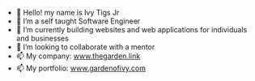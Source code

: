 - 👋 Hello! my name is Ivy Tigs Jr
- 👀 I’m a self taught Software Engineer
- 🌱 I’m currently building websites and web applications for individuals and businesses
- 💞️ I’m looking to collaborate with a mentor
- 📫 My company: www.thegarden.link
- 📫 My portfolio: www.gardenofivy.com

<!---
VyChain94/VyChain94 is a ✨ special ✨ repository because its `README.md` (this file) appears on your GitHub profile.
You can click the Preview link to take a look at your changes.
--->
